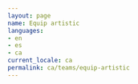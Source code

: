 ```yaml
---
layout: page
name: Equip artistic
languages:
- en
- es
- ca
current_locale: ca
permalink: ca/teams/equip-artistic
---
```


